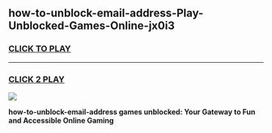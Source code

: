 
## how-to-unblock-email-address-Play-Unblocked-Games-Online-jx0i3
<h3>
<a href="https://premium76.site?title=how-to-unblock-email-address&ref=25A">CLICK TO PLAY</a></h3>
<hr>

<h3>
<a href="https://premium76.site?title=how-to-unblock-email-address&ref=25A">CLICK 2 PLAY</a>
  
</h3>

<a href="https://premium76.site?title=how-to-unblock-email-address&ref=25A"><img src="https://clearcache.store/games.png"></a>


**how-to-unblock-email-address games unblocked: Your Gateway to Fun and Accessible Online Gaming**

